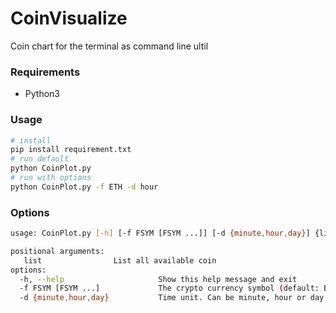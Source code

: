 # CoinVisualize
 Coin chart for the terminal as command line ultil<br>

### Requirements
- Python3

### Usage
 ```bash
 # install
pip install requirement.txt
# run default
python CoinPlot.py
# run with options
python CoinPlot.py -f ETH -d hour
```
### Options

```bash
usage: CoinPlot.py [-h] [-f FSYM [FSYM ...]] [-d {minute,hour,day}] {list} ...

positional arguments:
   list                List all available coin
options:
  -h, --help                     Show this help message and exit
  -f FSYM [FSYM ...]             The crypto currency symbol (default: BTC)
  -d {minute,hour,day}           Time unit. Can be minute, hour or day (default: minute)
```
